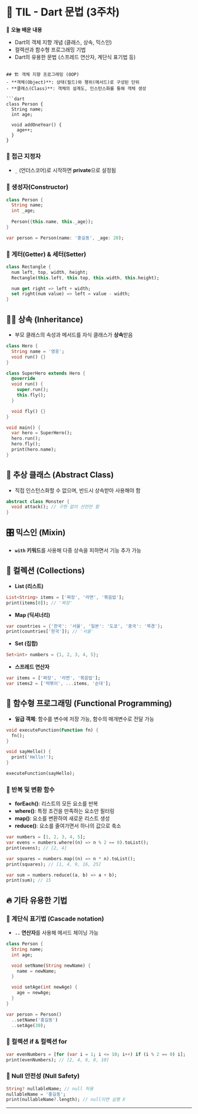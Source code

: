 # 📌 TIL - Dart 문법 (3주차)

📌 **오늘 배운 내용**  
- Dart의 객체 지향 개념 (클래스, 상속, 믹스인)
- 컬렉션과 함수형 프로그래밍 기법
- Dart의 유용한 문법 (스프레드 연산자, 계단식 표기법 등)
```

## 🏗️ 객체 지향 프로그래밍 (OOP)
- **객체(Object)**: 상태(필드)와 행위(메서드)로 구성된 단위
- **클래스(Class)**: 객체의 설계도, 인스턴스화를 통해 객체 생성

```dart
class Person {
  String name;
  int age;
  
  void addOneYear() {
    age++;
  }
}
```

### 🔹 접근 지정자
- `_` (언더스코어)로 시작하면 **private**으로 설정됨

### 🔹 생성자(Constructor)
```dart
class Person {
  String name;
  int _age;
  
  Person({this.name, this._age});
}
```
```dart
var person = Person(name: '홍길동', _age: 20);
```

### 🔹 게터(Getter) & 세터(Setter)
```dart
class Rectangle {
  num left, top, width, height;
  Rectangle(this.left, this.top, this.width, this.height);

  num get right => left + width;
  set right(num value) => left = value - width;
}
```

## 🏃‍♂️ 상속 (Inheritance)
- 부모 클래스의 속성과 메서드를 자식 클래스가 **상속**받음
```dart
class Hero {
  String name = '영웅';
  void run() {}
}

class SuperHero extends Hero {
  @override
  void run() {
    super.run();
    this.fly();
  }

  void fly() {}
}

void main() {
  var hero = SuperHero();
  hero.run();
  hero.fly();
  print(hero.name);
}
```

## 🧩 추상 클래스 (Abstract Class)
- 직접 인스턴스화할 수 없으며, 반드시 상속받아 사용해야 함
```dart
abstract class Monster {
  void attack(); // 구현 없이 선언만 함
}
```

## 🎛️ 믹스인 (Mixin)
- **`with` 키워드**를 사용해 다중 상속을 피하면서 기능 추가 가능

## 📌 컬렉션 (Collections)
- **List (리스트)**
```dart
List<String> items = ['짜장', '라면', '볶음밥'];
print(items[0]); // '짜장'
```

- **Map (딕셔너리)**
```dart
var countries = {'한국': '서울', '일본': '도쿄', '중국': '북경'};
print(countries['한국']); // '서울'
```

- **Set (집합)**
```dart
Set<int> numbers = {1, 2, 3, 4, 5};
```

- **스프레드 연산자**
```dart
var items = ['짜장', '라면', '볶음밥'];
var items2 = ['떡볶이', ...items, '순대']; 
```

## 🎯 함수형 프로그래밍 (Functional Programming)
- **일급 객체**: 함수를 변수에 저장 가능, 함수의 매개변수로 전달 가능
```dart
void executeFunction(Function fn) {
  fn();
}

void sayHello() {
  print('Hello!');
}

executeFunction(sayHello);
```

### 🔹 반복 및 변환 함수
- **forEach()**: 리스트의 모든 요소를 반복
- **where()**: 특정 조건을 만족하는 요소만 필터링
- **map()**: 요소를 변환하여 새로운 리스트 생성
- **reduce()**: 요소를 줄여가면서 하나의 값으로 축소

```dart
var numbers = [1, 2, 3, 4, 5];
var evens = numbers.where((n) => n % 2 == 0).toList();
print(evens); // [2, 4]

var squares = numbers.map((n) => n * n).toList();
print(squares); // [1, 4, 9, 16, 25]

var sum = numbers.reduce((a, b) => a + b);
print(sum); // 15
```

## 🔥 기타 유용한 기법
### 🔹 계단식 표기법 (Cascade notation)
- **`..` 연산자**를 사용해 메서드 체이닝 가능
```dart
class Person {
  String name;
  int age;

  void setName(String newName) {
    name = newName;
  }

  void setAge(int newAge) {
    age = newAge;
  }
}

var person = Person()
  ..setName('홍길동')
  ..setAge(30);
```

### 🔹 컬렉션 if & 컬렉션 for
```dart
var evenNumbers = [for (var i = 1; i <= 10; i++) if (i % 2 == 0) i];
print(evenNumbers); // [2, 4, 6, 8, 10]
```

### 🔹 Null 안전성 (Null Safety)
```dart
String? nullableName; // null 허용
nullableName = '홍길동';
print(nullableName?.length); // null이면 실행 X
```

---


